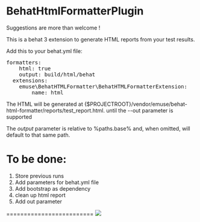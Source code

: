 BehatHtmlFormatterPlugin
========================

Suggestions are more than welcome !

This is a behat 3 extension to generate HTML reports from your test results.

Add this to your behat.yml file:

<pre>
formatters:
    html: true
    output: build/html/behat
  extensions:
    emuse\BehatHTMLFormatter\BehatHTMLFormatterExtension:
        name: html
</pre>


The HTML will be generated at {$PROJECTROOT}/vendor/emuse/behat-html-formatter/reports/test_report.html. until the --out parameter is supported

The *output* parameter is relative to %paths.base% and, when omitted, will default to that same path.

To be done:
========================

1. Store previous runs
2. Add parameters for behat.yml file
3. Add bootstrap as dependency
4. clean up html report
5. Add out parameter

=========================
<img src="http://i.imgur.com/o0zCqiB.png"></img>
